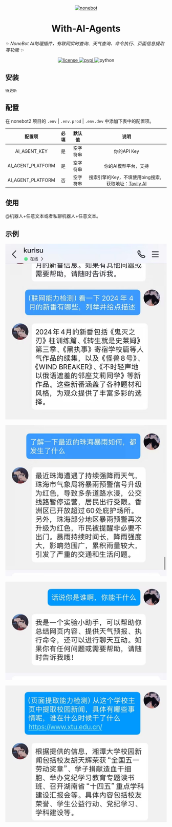 <p align="center">
  <a href="https://v2.nonebot.dev/"><img src="https://v2.nonebot.dev/logo.png" width="200" height="200" alt="nonebot"></a>
</p>


<h1 align="center">With-AI-Agents</h1>

_✨ NoneBot AI助理插件，有联网实时查询、天气查询、命令执行、页面信息提取等功能 ✨_

<p align="center">
  <a href="https://raw.githubusercontent.com/cscs181/QQ-Github-Bot/master/LICENSE">
    <img src="https://img.shields.io/github/license/cscs181/QQ-Github-Bot.svg" alt="license">
  </a>
  <a href="https://pypi.python.org/pypi/nonebot-plugin-analysis-bilibili">
    <img src="https://img.shields.io/pypi/v/nonebot-plugin-analysis-bilibili.svg" alt="pypi">
  </a>
  <img src="https://img.shields.io/badge/python-3.8+-blue.svg" alt="python">
</p>


## 安装

```shell
待更新
```

## 配置

在 nonebot2 项目的 `.env` | `.env.prod` | `.env.dev` 中添加下表中的配置项。

|      配置项       | 必填 |  默认值  |                             说明                             |
| :---------------: | :--: | :------: | :----------------------------------------------------------: |
|   AI_AGENT_KEY    |  是  | 空字符串 |                         你的API Key                          |
| AI_AGENT_PLATFORM |  是  | 空字符串 |                     你的AI模型平台，支持                     |
| AI_AGENT_PLATFORM |  否  | 空字符串 | 搜索引擎的Key，不填使用bing搜索，获取地址：[Tavily AI](https://app.tavily.com/sign-in) |

## 使用

@机器人+任意文本或者私聊机器人+任意文本。

## 示例

![](resources/2D1D8DFDDA41583818F49E36AA3EA773.jpg)

![](resources/28D6083B3583793AA2928A040D7B2A33.jpg)

![](resources/BD568CA36A170E49C2EDFE034BAC138D.jpg)

![](resources/DC143E126C2B428F2A4EC906DBAA3353.jpg)